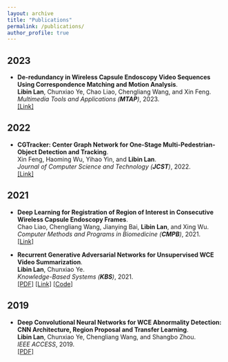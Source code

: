 ```yaml
---
layout: archive
title: "Publications"
permalink: /publications/
author_profile: true
---
```


## 2023

* <b>De-redundancy in Wireless Capsule Endoscopy Video Sequences Using Correspondence Matching and Motion Analysis</b>.<br>
<b>Libin Lan</b>, Chunxiao Ye, Chao Liao, Chengliang Wang, and Xin Feng. <br>
<i>Multimedia Tools and Applications (**MTAP**)</i>, 2023. <br>
[[Link]](https://link.springer.com/article/10.1007/s11042-023-15530-7)<br>


## 2022

* <b>CGTracker: Center Graph Network for One-Stage Multi-Pedestrian-Object Detection and Tracking</b>.<br>
Xin Feng, Haoming Wu, Yihao Yin, and <b>Libin Lan</b>. <br>
<i>Journal of Computer Science and Technology (**JCST**)</i>, 2022. <br>
[[Link]](https://link.springer.com/article/10.1007/s11390-022-2204-8)<br>


## 2021

* <b>Deep Learning for Registration of Region of Interest in Consecutive Wireless Capsule Endoscopy Frames</b>.<br>
Chao Liao, Chengliang Wang, Jianying Bai, <b>Libin Lan</b>, and Xing Wu. <br>
<i>Computer Methods and Programs in Biomedicine (**CMPB**)</i>, 2021. <br>
[[Link]](https://doi.org/10.1016/j.cmpb.2021.106189)<br>

* <b>Recurrent Generative Adversarial Networks for Unsupervised WCE Video Summarization</b>.<br>
<b>Libin Lan</b>, Chunxiao Ye. <br>
<i>Knowledge-Based Systems (**KBS**)</i>, 2021. <br>
[[PDF]](https://lanlbn.github.io/files/Adv-Ptr-Der-SUM/2021-KBS-Adv-Ptr-Der-SUM.pdf)
[[Link]](https://doi.org/10.1016/j.knosys.2021.106971)
[[Code]](https://github.com/cqushine/Adv-Ptr-Der-SUM)

## 2019
* <b>Deep Convolutional Neural Networks for WCE Abnormality Detection: CNN Architecture, Region Proposal and Transfer Learning</b>.<br>
<b>Libin Lan</b>, Chunxiao Ye, Chengliang Wang, and Shangbo Zhou. <br>
<i>IEEE ACCESS</i>, 2019. <br>
[[PDF]](https://lanlbn.github.io/files/2019-Access-CascadeProposal/2019-Access-CascadeProposal.pdf)


<!-- {% if author.googlescholar %}
  You can also find my articles on <u><a href="{{author.googlescholar}}">my Google Scholar profile</a>.</u>
{% endif %}

{% include base_path %}

{% for post in site.publications reversed %}
  {% include archive-single.html %}
{% endfor %} -->
<!--* <span style="text-transform: capitalize;"><b>Recurrent generative adversarial networks for unsupervised WCE video summarization</b></span>. <br>-->
